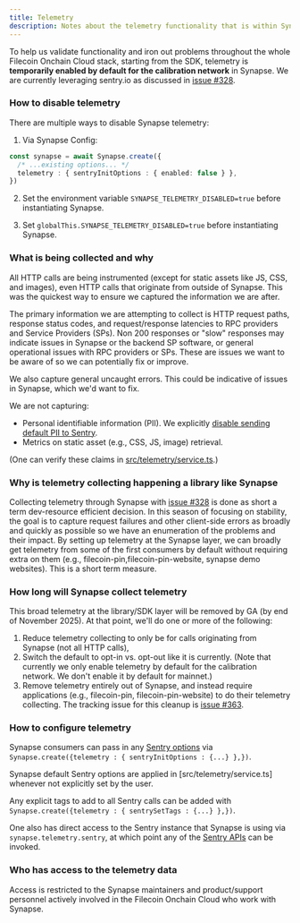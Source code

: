 ```yaml
---
title: Telemetry
description: Notes about the telemetry functionality that is within Synapse.
---
```


To help us validate functionality and iron out problems throughout the whole Filecoin Onchain Cloud stack, starting from the SDK, telemetry is **temporarily enabled by default for the calibration network** in Synapse.  We are currently leveraging sentry.io as discussed in [issue #328](https://github.com/FilOzone/synapse-sdk/issues/328).

### How to disable telemetry

There are multiple ways to disable Synapse telemetry:

1) Via Synapse Config:
```ts
const synapse = await Synapse.create({
  /* ...existing options... */
  telemetry : { sentryInitOptions : { enabled: false } },
})
```

2) Set the environment variable `SYNAPSE_TELEMETRY_DISABLED=true` before instantiating Synapse.

3) Set `globalThis.SYNAPSE_TELEMETRY_DISABLED=true` before instantiating Synapse.

### What is being collected and why

All HTTP calls are being instrumented (except for static assets like JS, CSS, and images), even HTTP calls that originate from outside of Synapse.  This was the quickest way to ensure we captured the information we are after.

The primary information we are attempting to collect is HTTP request paths, response status codes, and request/response latencies to RPC providers and Service Providers (SPs).  Non 200 responses or "slow" responses may indicate issues in Synapse or the backend SP software, or general operational issues with RPC providers or SPs.  These are issues we want to be aware of so we can potentially fix or improve.

We also capture general uncaught errors.  This could be indicative of issues in Synapse, which we'd want to fix.

We are not capturing:
- Personal identifiable information (PII).  We explicitly [disable sending default PII to Sentry](https://docs.sentry.io/platforms/javascript/configuration/options/#sendDefaultPii).
- Metrics on static asset (e.g., CSS, JS, image) retrieval.  

(One can verify these claims in [src/telemetry/service.ts](src/telemetry/service.ts).)

### Why is telemetry collecting happening a library like Synapse
Collecting telemetry through Synapse with [issue #328](https://github.com/FilOzone/synapse-sdk/issues/328) is done as short a term dev-resource efficient decision.  In this season of focusing on stability, the goal is to capture request failures and other client-side errors as broadly and quickly as possible so we have an enumeration of the problems and their impact.  By setting up telemetry at the Synapse layer, we can broadly get telemetry from some of the first consumers by default without requiring extra on them (e.g., filecoin-pin,filecoin-pin-website, synapse demo websites).  This is a short term measure.

### How long will Synapse collect telemetry
This broad telemetry at the library/SDK layer will be removed by GA (by end of November 2025).  At that point, we'll do one or more of the following:
1. Reduce telemetry collecting to only be for calls originating from Synapse (not all HTTP calls),
2. Switch the default to opt-in vs. opt-out like it is currently.  (Note that currently we only enable telemetry by default for the calibration network.  We don't enable it by default for mainnet.)
3. Remove telemetry entirely out of Synapse, and instead require applications (e.g., filecoin-pin, filecoin-pin-website) to do their telemetry collecting.
The tracking issue for this cleanup is [issue #363](https://github.com/FilOzone/synapse-sdk/issues/363).

### How to configure telemetry
Synapse consumers can pass in any [Sentry options](https://docs.sentry.io/platforms/javascript/configuration/options/) via `Synapse.create({telemetry : { sentryInitOptions : {...} },})`.

Synapse default Sentry options are applied in [src/telemetry/service.ts] whenever not explicitly set by the user.  

Any explicit tags to add to all Sentry calls can be added with `Synapse.create({telemetry : { sentrySetTags : {...} },})`.

One also has direct access to the Sentry instance that Synapse is using via `synapse.telemetry.sentry`, at which point any of the [Sentry APIs](https://docs.sentry.io/platforms/javascript/apis/) can be invoked.

### Who has access to the telemetry data
Access is restricted to the Synapse maintainers and product/support personnel actively involved in the Filecoin Onchain Cloud who work with Synapse.